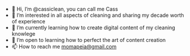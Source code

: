 - 👋 Hi, I’m @cassiclean, you can call me Cass
- 👀 I’m interested in all aspects of cleaning and sharing my decade worth of experience
- 🌱 I’m currently learning how to create digital content of my cleaning knowlege
- 💞️ I’m open to learning how to perfect the art of content creation
- 📫 How to reach me momapeia@gmail.com

<!---
cassiclean/cassiclean is a ✨ special ✨ repository because its `README.md` (this file) appears on your GitHub profile.
You can click the Preview link to take a look at your changes.
--->
